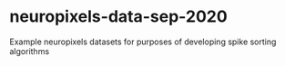 # neuropixels-data-sep-2020
Example neuropixels datasets for purposes of developing spike sorting algorithms
